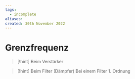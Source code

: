 ```yaml
---
tags:
  - incomplete
aliases: 
created: 30th November 2022
---
```


# Grenzfrequenz

> [!hint] Beim Verstärker
> 

> [!hint] Beim Filter (Dämpfer)
>  Bei einem Filter 1. Ordnung 